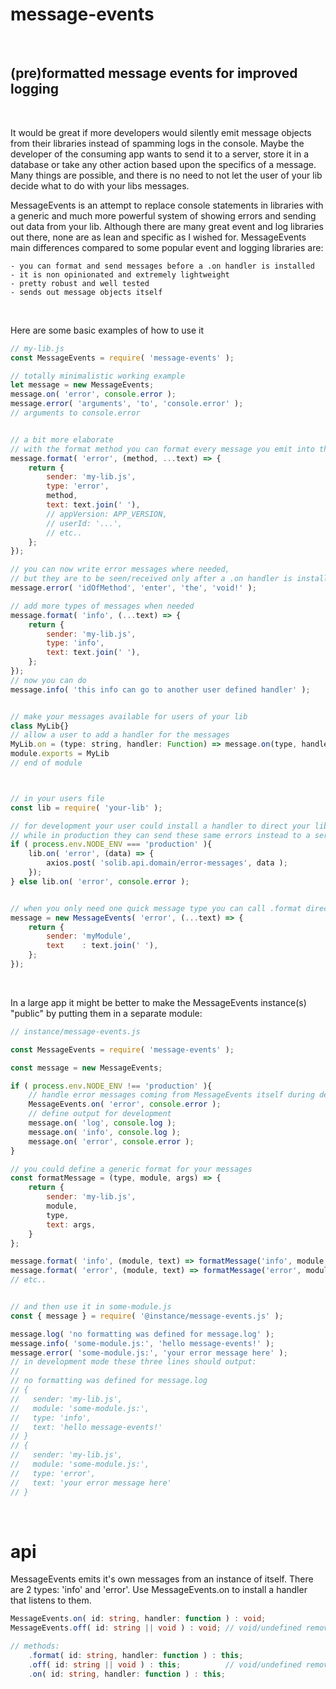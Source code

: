 # message-events

<br/>

## (pre)formatted message events for improved logging

<br/>


It would be great if more developers would silently emit message objects from their libraries instead of spamming logs in the console. Maybe the developer of the consuming app wants to send it to a server, store it in a database or take any other action based upon the specifics of a message. Many things are possible, and there is no need to not let the user of your lib decide what to do with your libs messages.

MessageEvents is an attempt to replace console statements in libraries with a generic and much more powerful system of showing errors and sending out data from your lib. Although there are many great event and log libraries out there, none are as lean and specific as I wished for. MessageEvents main differences compared to some popular event and logging libraries are:

	- you can format and send messages before a .on handler is installed
	- it is non opinionated and extremely lightweight
	- pretty robust and well tested
	- sends out message objects itself

<br/>

Here are some basic examples of how to use it
```javascript
// my-lib.js
const MessageEvents = require( 'message-events' );

// totally minimalistic working example
let message = new MessageEvents;
message.on( 'error', console.error );
message.error( 'arguments', 'to', 'console.error' );
// arguments to console.error


// a bit more elaborate
// with the format method you can format every message you emit into the format of your liking
message.format( 'error', (method, ...text) => {
	return {
		sender: 'my-lib.js',
		type: 'error',
		method,
		text: text.join(' '),
		// appVersion: APP_VERSION,
		// userId: '...',
		// etc..
	};
});

// you can now write error messages where needed,
// but they are to be seen/received only after a .on handler is installed
message.error( 'idOfMethod', 'enter', 'the', 'void!' );

// add more types of messages when needed
message.format( 'info', (...text) => {
	return {
		sender: 'my-lib.js',
		type: 'info',
		text: text.join(' '),
	};
});
// now you can do
message.info( 'this info can go to another user defined handler' );


// make your messages available for users of your lib
class MyLib{}
// allow a user to add a handler for the messages
MyLib.on = (type: string, handler: Function) => message.on(type, handler);
module.exports = MyLib
// end of module



// in your users file
const lib = require( 'your-lib' );

// for development your user could install a handler to direct your libs messages to the console,
// while in production they can send these same errors instead to a server for monitoring
if ( process.env.NODE_ENV === 'production' ){
	lib.on( 'error', (data) => {
		axios.post( 'solib.api.domain/error-messages', data );
	});
} else lib.on( 'error', console.error );


// when you only need one quick message type you can call .format directly via the constructor
message = new MessageEvents( 'error', (...text) => {
	return {
		sender: 'myModule',
		text	: text.join(' '),
	};
});
```
<br/>

In a large app it might be better to make the MessageEvents instance(s) "public" by putting them in a separate module:

```javascript
// instance/message-events.js

const MessageEvents = require( 'message-events' );

const message = new MessageEvents;

if ( process.env.NODE_ENV !== 'production' ){
	// handle error messages coming from MessageEvents itself during development
	MessageEvents.on( 'error', console.error );
	// define output for development
	message.on( 'log', console.log );
	message.on( 'info', console.log );
	message.on( 'error', console.error );
}

// you could define a generic format for your messages
const formatMessage = (type, module, args) => {
	return {
		sender: 'my-lib.js',
		module,
		type,
		text: args,
	}
};

message.format( 'info', (module, text) => formatMessage('info', module, text) );
message.format( 'error', (module, text) => formatMessage('error', module, text) );
// etc..


// and then use it in some-module.js
const { message } = require( '@instance/message-events.js' );

message.log( 'no formatting was defined for message.log' );
message.info( 'some-module.js:', 'hello message-events!' );
message.error( 'some-module.js:', 'your error message here' );
// in development mode these three lines should output:
//
// no formatting was defined for message.log
// {
//   sender: 'my-lib.js',
//   module: 'some-module.js:',
//   type: 'info',
//   text: 'hello message-events!'
// }
// {
//   sender: 'my-lib.js',
//   module: 'some-module.js:',
//   type: 'error',
//   text: 'your error message here'
// }
```

<br/>

# api
MessageEvents emits it's own messages from an instance of itself. There are 2 types: 'info' and 'error'. Use MessageEvents.on to install a handler that listens to them.
```typescript
MessageEvents.on( id: string, handler: function ) : void;
MessageEvents.off( id: string || void ) : void;	// void/undefined removes all handlers

// methods:
	.format( id: string, handler: function ) : this;
	.off( id: string || void ) : this;			// void/undefined removes all handlers
	.on( id: string, handler: function ) : this;
```
